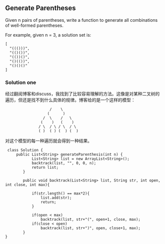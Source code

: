 ## Generate Parentheses

Given n pairs of parentheses, write a function to generate all combinations of well-formed parentheses.

For example, given n = 3, a solution set is:
	
	[
	  "((()))",
	  "(()())",
	  "(())()",
	  "()(())",
	  "()()()"
	]
	
### Solution one 

经过翻阅博客和discuss，我找到了比较容易理解的方法。这像是对某种二叉树的遍历，但还是找不到什么具体的规律。博客给的是一个这样的模型：

 						/    \
 					   (      )
 					 /  \    /   \
 					(    )   (    )
 				   / \  / \ / \  / \
 				   ( )  ( ) (  ) (  )
 				   
 				   
 对这个模型的每一种遍历就会得到一种结果。
 
	 class Solution {
	     public List<String> generateParenthesis(int n) {
	            List<String> list = new ArrayList<String>();
	            backtrack(list, "", 0, 0, n);
	            return list;
	        }
	
	        public void backtrack(List<String> list, String str, int open, int close, int max){
	
	            if(str.length() == max*2){
	                list.add(str);
	                return;
	            }
	
	            if(open < max)
	                backtrack(list, str+"(", open+1, close, max);
	            if(close < open)
	                backtrack(list, str+")", open, close+1, max);
	        }
	}		   
	 				   
 				   
 				   
 				   
 				   
 				   
 				   
 				   
 				   